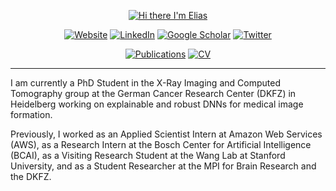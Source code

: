 <!-- Hi There -->
<p align="center">
  <a href="https://eeulig.com"><img src="https://readme-typing-svg.demolab.com?font=Fira+Code&pause=1000&color=2F82F7&center=true&repeat=false&width=450&height=45&lines=Hi+there+I'm+Elias" alt="Hi there I'm Elias" /></a>
</p>

<!-- Links -->
<p align="center">
  <a href="https://eeulig.com"><img alt="Website" src="https://img.shields.io/badge/eeulig.com-blue?logo=data%3Aimage%2Fpng%3Bbase64%2CiVBORw0KGgoAAAANSUhEUgAAACAAAAAgCAYAAABzenr0AAAACXBIWXMAAC4jAAAuIwF4pT92AAADoUlEQVRYhaWXz2sdVRTHP%2B%2B9yetr2pLEKiJVQVyo1LRFKtJFUVpSFUVsq2v3ggiCKLYKgiCI%2FgFF1IVLURdqLZqdoLQUC2p14c9VNS1N0vij6Uuaj4s50zeZNzOZ0i9cZuacc8%2F53nvPnHsvKg3bnep%2BtRvfe9Wf1V%2FUqZB11cfVu5r6bWK0VT2i9tVDIXvYYTwauhfUZfVtdfJaCHTVw%2BpiBPg25BvUP0sIzKibwuZ4yC6pr6i9qyVwk%2FpNIcCe0L1eEjzDm2GzuyA%2Frm5pSuBu03XN4ye1FSOcqyGwoI6Fnx8Kut8sWZI2q7EF%2BBy4vSD%2FFBA4AIxTjU3Ak7k%2BedwGHANuWSXNsWmrJypGtitsPqgZfYaPw%2FbeCv1JNbFkCV6q6HDWdPo76l8NCJxXR8JnWbKqvlwkcE%2BNw%2BmweaBB8Az7os%2BxGpudKkmsxDOxxrOFdVsPfBXv24F%2FgEs1OQDQBSaBL6LvbuBiwWYiYj7VUgGuA0aAxYLhOmAOWAJ6wEZgOciWoQUkQXQxfE6UkO6Fz9mW2olA%2F4WDIrJgI8BKtDq0oy3lSLUKpAVGgX4CHAKeBi6XjKYDPAScAj4DtpXYFdEBTgN7SZfiyyBdnLUOcCQBpoAbaxwuxHMHcMMawTNkubWwhu%2BpNnB9jcEF0hyA4USqw0XSGZxnOLHz2NwGNtcYLJOuZZvBqJogidYPH1WYaFOd0YSuTn%2BtsM1gisuQkP7XK9SPpIjlaCPUz9x8GzhXYzDOYPPpXQWBHunMTZDWmCrMJsA0cAflv1cHGIv370l%2FqyZ14HS8jwNnK%2Fp0gOmWOhKM%2F43OGbLikU39uvhuWoiyqpowXIhWgA3AYkKa5aOkU1VWii8wKL%2BjpDNVV4o7pFU1G%2BUY1aV4KdsN31OXTM91%2BbaQ2zqfNT0NFW2KbU59Lvq8GD6KNn31fXPb8c6abTPbjvesvQtfQbYdH62xuc%2FCgeRwheFM6DvxvhbOO7g7nKmwedWSE1FielyqZKt%2B2IDAR9Yfck7lCK7K%2BmVgP3CmJLkOxvOTiuTL42g8nyjRzUSM%2FhVJbgayNqn%2BXmD9o4Nj%2BXzN6P9Wx8PPdwXdH%2Br2Yryqi8nNDp%2BQ7w%2FdGzUE3gqbXQX5SfXWslh1V7P1psnSDycnQr7R8mQ85%2BBq9nXIltTX1NGqOE0up9vUd9TLpkd31EdKCDwWuufj%2B111x1r%2BmxDI2lb1oIMM3qf%2BanrlejBkXfWADW7FWfsfaF7cGc8cBy0AAAAASUVORK5CYII%3D&color=2F82F7"></a>
  <a href="https://linkedin.com/in/eeulig"><img alt="LinkedIn" src="https://img.shields.io/badge/LinkedIn-blue?logo=linkedin&color=2F82F7"></a>
  <a href="https://scholar.google.de/citations?user=1b4dCgUAAAAJ&hl=en"><img alt="Google Scholar" src="https://img.shields.io/badge/Scholar-blue?logo=googlescholar&logoColor=white&color=2F82F7"></a>
  <a href="https://twitter.com/eeulig"><img alt="Twitter" src="https://img.shields.io/badge/Twitter-blue?logo=x&logoColor=white&color=2F82F7"></a>
</p>
<p align="center">
  <a href="https://eeulig.com/publication"><img alt="Publications" src="https://img.shields.io/badge/Publications-blue?&color=red"></a>
  <a href="https://eeulig.com/files/Resume_EliasEulig.pdf"><img alt="CV" src="https://img.shields.io/badge/Curriculum Vitae-red?"></a>
</p>

<hr>
I am currently a PhD Student in the X-Ray Imaging and Computed Tomography group at the German Cancer Research Center (DKFZ) in Heidelberg working on explainable and robust DNNs for medical image formation.

Previously, I worked as an Applied Scientist Intern at Amazon Web Services (AWS), as a Research Intern at the Bosch Center for Artificial Intelligence (BCAI), as a Visiting Research Student at the Wang Lab at Stanford University, and as a Student Researcher at the MPI for Brain Research and the DKFZ.
